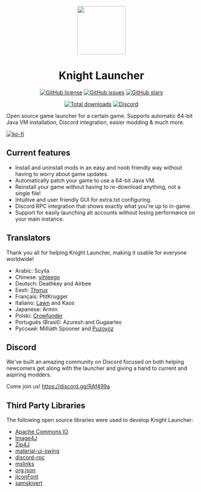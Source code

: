 <p align="center">
    <img src="https://github.com/lucas-allegri/KnightLauncher/blob/master/assets/img/icon-128.png?raw=true" height="128">
</p>
<h1 align="center">Knight Launcher</h1>
<p align="center">
    <a href="https://github.com/lucas-allegri/KnightLauncher/blob/master/LICENSE"><img alt="GitHub license" src="https://img.shields.io/github/license/lucas-allegri/KnightLauncher?style=flat-square"></a>
    <a href="https://github.com/lucas-allegri/KnightLauncher/issues"><img alt="GitHub issues" src="https://img.shields.io/github/issues/lucas-allegri/KnightLauncher?style=flat-square"></a>
    <a href="https://github.com/lucas-allegri/KnightLauncher/stargazers"><img alt="GitHub stars" src="https://img.shields.io/github/stars/lucas-allegri/KnightLauncher?style=flat-square"></a>
</p>
<p align="center">
    <a href="https://GitHub.com/lucas-allegri/KnightLauncher/releases/"><img alt="Total downloads" src="https://img.shields.io/github/downloads/lucas-allegri/KnightLauncher/total.svg"></a>
    <a href="https://discord.gg/RAf499a"><img alt="Discord" src="https://img.shields.io/discord/653349356459786240" target="_blank"></a>
</p>

Open source game launcher for a certain game. Supports automatic 64-bit Java VM installation, Discord integration, easier modding & much more.

[![ko-fi](https://www.ko-fi.com/img/githubbutton_sm.svg)](https://ko-fi.com/W4W11S2JU)
## Current features
* Install and uninstall mods in an easy and noob friendly way without having to worry about game updates.
* Automatically patch your game to use a 64-bit Java VM.
* Reinstall your game without having to re-download anything, not a single file!
* Intuitive and user friendly GUI for extra.txt configuring.
* Discord RPC integration that shows exactly what you're up to in-game.
* Support for easily launching alt accounts without losing performance on your main instance.

## Translators
Thank you all for helping Knight Launcher, making it usable for everyone worldwide!
* Arabic: Scyila
* Chinese: [yihleego](https://github.com/yihleego)
* Deutsch: Deathkey and Airbee
* Eesti: [Thyrux](https://github.com/Thyrux)
* Français: PtitKrugger
* Italiano: [Lawn](https://github.com/Foyylaroni) and Kaos
* Japanese: Armin
* Polski: [Crowfunder](https://github.com/Crowfunder)
* Português (Brasil): Azuresh and Gugaarleo
* Русский: Milliath Spooner and [Puzovoz](https://github.com/Puzovoz)

## Discord
We've built an amazing community on Discord focused on both helping newcomers get along with the launcher and giving a hand to current and aspiring modders.

Come join us! https://discord.gg/RAf499a

## Third Party Libraries
The following open source libraries were used to develop Knight Launcher:

- [Apache Commons IO](https://github.com/apache/commons-io)
- [Image4J](https://github.com/imcdonagh/image4j)
- [Zip4J](https://github.com/srikanth-lingala/zip4j)
- [material-ui-swing](https://github.com/vincenzopalazzo/material-ui-swing)
- [discord-rpc](https://github.com/Vatuu/discord-rpc)
- [mslinks](https://github.com/DmitriiShamrikov/mslinks)
- [org.json](https://github.com/eskatos/org.json-java)
- [jIconFont](https://github.com/jIconFont)
- [samskivert](https://github.com/samskivert/samskivert)
